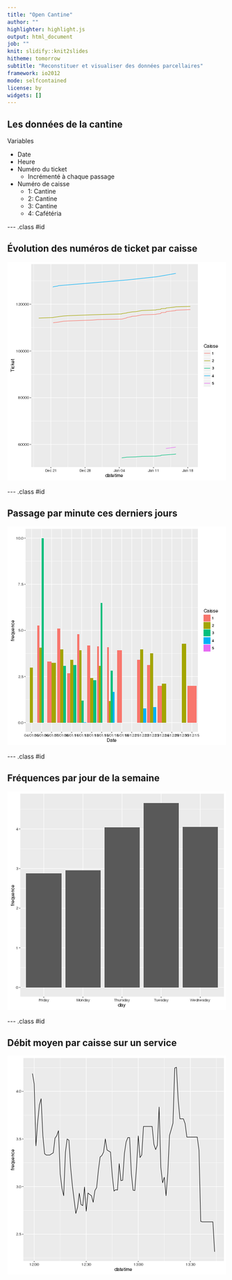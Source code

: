 ```yaml
---
title: "Open Cantine"
author: ""
highlighter: highlight.js
output: html_document
job: ""
knit: slidify::knit2slides
hitheme: tomorrow
subtitle: "Reconstituer et visualiser des données parcellaires"
framework: io2012
mode: selfcontained
license: by
widgets: []
---
```


<script type='text/javascript'>
$(function() {
    $("p:has(img)").addClass('centered');
});
</script>

## Les données de la cantine

Variables
- Date
- Heure
- Numéro du ticket
  - Incrémenté à chaque passage
- Numéro de caisse
  - 1: Cantine
  - 2: Cantine
  - 3: Cantine
  - 4: Cafétéria

--- .class #id 


## Évolution des numéros de ticket par caisse

![plot of chunk unnamed-chunk-1](assets/fig/unnamed-chunk-1-1.png) 

--- .class #id 

## Passage par minute ces derniers jours

![plot of chunk unnamed-chunk-2](assets/fig/unnamed-chunk-2-1.png) 

--- .class #id 

## Fréquences par jour de la semaine

![plot of chunk unnamed-chunk-3](assets/fig/unnamed-chunk-3-1.png) 

--- .class #id 

## Débit moyen par caisse sur un service

![plot of chunk unnamed-chunk-4](assets/fig/unnamed-chunk-4-1.png) 



